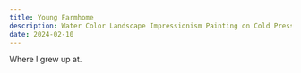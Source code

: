 ```yaml
---
title: Young Farmhome
description: Water Color Landscape Impressionism Painting on Cold Press Wood Pulp Paper.
date: 2024-02-10
---
```


Where I grew up at.